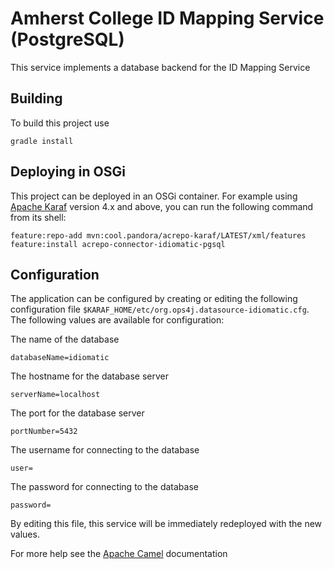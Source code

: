 Amherst College ID Mapping Service (PostgreSQL)
===============================================

This service implements a database backend for the ID Mapping Service

Building
--------

To build this project use

    gradle install

Deploying in OSGi
-----------------

This project can be deployed in an OSGi container. For example using
[Apache Karaf](http://karaf.apache.org) version 4.x and above, you can run the following
command from its shell:

    feature:repo-add mvn:cool.pandora/acrepo-karaf/LATEST/xml/features
    feature:install acrepo-connector-idiomatic-pgsql

Configuration
-------------

The application can be configured by creating or editing the following configuration
file `$KARAF_HOME/etc/org.ops4j.datasource-idiomatic.cfg`. The following values
are available for configuration:

The name of the database

    databaseName=idiomatic

The hostname for the database server

    serverName=localhost

The port for the database server

    portNumber=5432

The username for connecting to the database

    user=

The password for connecting to the database

    password=

By editing this file, this service will be immediately redeployed with the new values.

For more help see the [Apache Camel](http://camel.apache.org/) documentation


